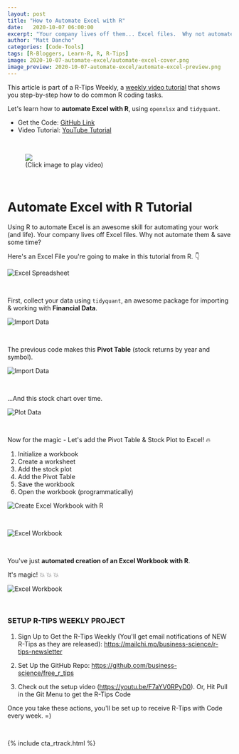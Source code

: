 ```yaml
---
layout: post
title: "How to Automate Excel with R"
date:   2020-10-07 06:00:00
excerpt: "Your company lives off them... Excel files.  Why not automate them & save some time? Here's an Excel File you're going to make in this tutorial from R."
author: "Matt Dancho"
categories: [Code-Tools]
tags: [R-Bloggers, Learn-R, R, R-Tips]
image: 2020-10-07-automate-excel/automate-excel-cover.png
image_preview: 2020-10-07-automate-excel/automate-excel-preview.png
---
```



This article is part of a R-Tips Weekly, a [weekly video tutorial](https://mailchi.mp/business-science/r-tips-newsletter) that shows you step-by-step how to do common R coding tasks.


Let's learn how to **automate Excel with R**, using `openxlsx` and `tidyquant`. 

- Get the Code: [GitHub Link](https://github.com/business-science/free_r_tips)
- Video Tutorial: [YouTube Tutorial](https://youtu.be/EMSkZOF-ZG8)

<br>

<figure class="text-center">
  <a href="https://youtu.be/EMSkZOF-ZG8"><img src="/assets/2020-10-07-automate-excel/video-thumb.jpg" border="0" /></a>
  <figcaption>(Click image to play video)</figcaption>
</figure>

<br>

# Automate Excel with R Tutorial

Using R to automate Excel is an awesome skill for automating your work (and life). Your company lives off Excel files.  Why not automate them &amp; save some time?

Here's an Excel File you're going to make in this tutorial from R. &#128071;

![Excel Spreadsheet](/assets/2020-10-07-automate-excel/spreadsheet.jpg)

<br>

First, collect your data using `tidyquant`, an awesome package for importing & working with **Financial Data**. 

![Import Data](/assets/2020-10-07-automate-excel/import-data.jpg)

<br>

The previous code makes this **Pivot Table** (stock returns by year and symbol). 

![Import Data](/assets/2020-10-07-automate-excel/pivot-table.jpg)

<br>

...And this stock chart over time. 

![Plot Data](/assets/2020-10-07-automate-excel/plot.jpg)


<br>

Now for the magic - Let's add the Pivot Table & Stock Plot to Excel! &#128293;
1. Initialize a workbook
2. Create a worksheet
3. Add the stock plot
4. Add the Pivot Table
5. Save the workbook
6. Open the workbook (programmatically)

![Create Excel Workbook with R](/assets/2020-10-07-automate-excel/create-workbook.jpg)

<br>

![Excel Workbook](/assets/2020-10-07-automate-excel/workbook-display.jpg)


<br>

You've just **automated creation of an Excel Workbook with R**.

It's magic! &#128165; &#128165; &#128165;

![Excel Workbook](/assets/2020-10-07-automate-excel/magic.gif)


<br>

### SETUP R-TIPS WEEKLY PROJECT

1. Sign Up to Get the R-Tips Weekly (You'll get email notifications of NEW R-Tips as they are released): https://mailchi.mp/business-science/r-tips-newsletter

2. Set Up the GitHub Repo: https://github.com/business-science/free_r_tips

3. Check out the setup video (https://youtu.be/F7aYV0RPyD0). Or, Hit Pull in the Git Menu to get the R-Tips Code

Once you take these actions, you'll be set up to receive R-Tips with Code every week. =)

<br>

{% include cta_rtrack.html %}